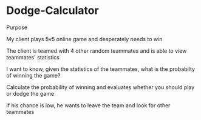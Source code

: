 # Dodge-Calculator

Purpose

My client plays 5v5 online game and desperately needs to win

The client is teamed with 4 other random teammates and is able to view teammates' statistics

I want to know, given the statistics of the teammates, what is the probabilty of winning the game?

Calculate the probability of winning and evaluates whether you should play or dodge the game

If his chance is low, he wants to leave the team and look for other teammates

